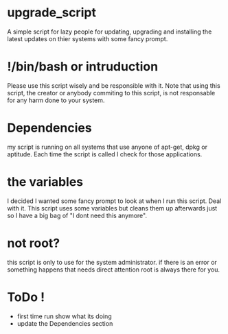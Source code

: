 # upgrade_script
A simple script for lazy people for updating, upgrading and installing the latest updates on thier systems with some fancy prompt.

# !/bin/bash or intruduction
Please use this script wisely and be responsible with it. Note that using this script, the creator or anybody commiting to this script, is not responsable for any harm done to your system.

# Dependencies
my script is running on all systems that use anyone of apt-get, dpkg or aptitude. Each time the script is called I check for those applications.

# the variables 
I decided I wanted some fancy prompt to look at when I run this script. Deal with it. This script uses some variables but cleans them up afterwards just so I have a big bag of "I dont need this anymore".

# not root?
this script is only to use  for the system administrator. if there is an error or something happens that needs direct attention root is 
always there for you.

# ToDo !
- first time run show what its doing
- update the Dependencies section
